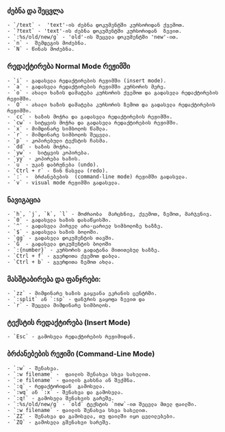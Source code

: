 
### ძებნა და შეცვლა 
    
    - `/text` -  'text'-ის ძებნა დოკუმენტში კურსორიდან ქვემოთ.
    - `?text` - 'text'-ის ძებნა დოკუმენტში კურსორიდან  ზევით.
    - `:%s/old/new/g` - 'old'-ის შეცვლა დოკუმენტში 'new'-ით.
    - `n` -  შემდეგის მოძებნა.
    - `N` - წინას მოძებნა.

### რედაქტირება Normal Mode რეჟიმში
    
    - `i` - გადასვლა რედაქტირების რეჟიმში (insert mode).
    - `a` - გადასვლა რედაქტირების რეჟიმში კურსორის მერე.
    - `o` - ახალი ხაზის დამატება კურსორის ქვემოთ და გადასვლა რედაქტირების რეჟიმში.
    - `O` - ახალი ხაზის დამატება კურსორის ზემოთ და გადასვლა რედაქტირების რეჟიმში.
    - `cc` - ხაზის მოჭრა და გადასვლა რედაქტირების რეჟიმში.
    - `cw` - სიტყვის მოჭრა და გადასვლა რედაქტირების რეჟიმში.
    - `x` - მიმდინარე სიმბოლოს წაშლა.
    - `r` - მიმდინარე სიმბოლოს შეცვლა.
    - `p` - კოპირებული ტექსტის ჩასმა.
    - `dd` - ხაზის მოჭრა.
    - `yw` -  სიტყვის კოპირება.
    - `yy` - კოპირება ხაზის.
    - `u` - უკან დაბრუნება (undo).
    - `Ctrl + r` - წინ წასვლა (redo).
    - `:` -  ბრძანებების  (command-line mode) რეჟიმში გადასვლა.
    - `v` - visual mode რეჟიმში გადასვლა.

### ნავიგაცია

    - `h`, `j`, `k`, `l` - მოძრაობა  მარცხნივ, ქვემოთ, ზემოთ, მარჯვნივ.
    - `0` - გადასვლა ხაზის დასაწყისში.  
    - `^` - გადასვლა პირველ არა-ცარიელ სიმბოლოზე ხაზზე.
    - `$` - გადასვლა ხაზის ბოლოში.
    - `gg` - გადასვლა დოკუმენტის თავში.
    - `G` - გადასვლა დოკუმენტის ბოლოში
    - `:{number}` - კურსორის გადატანა მითითებულ ხაზზე.
    - `Ctrl + f` - გვერდითა ქვემოთ დაბლა.
    - `Ctrl + b` - გვერდითა ზემოთ ახლა.

### მასშტაბირება და ფანჯრები:
    
    - `zz` - მიმდინარე ხაზის გაყვანა ეკრანის ცენტრში.
    - `:split` ან `:sp` - ფანჯრის გაყოფა ზევით და 
    - `r` - შეცვლა მიმდინარე სიმბოლოს. 

### ტექსტის რედაქტირება (Insert Mode)
    
    - `Esc` - გამოსვლა რედაქტირების რეჟიმიდან.

### ბრძანებების რეჟიმი (Command-Line Mode)
    
    - `:w` - შენახვა.
    - `:w filename` -  ფაილის შენახვა სხვა სახელით.
    - `:e filename` - ფაილის გახსნა ან შექმნა.
    - `:q` - რედაქტორიდან  გამოსვლა.
    - `:wq` ან `:x` - შენახვა და გამოსვლა.
    - `:q!` - გამოსვლა შენახვის გარეშე.
    - `:%s/old/new/g` - `old` ტექსტის `new`-ით შეცვლა მთელ ფაილში.
    - `:w filename` - ფაილის შენახვა სხვა სახელით.
    - `ZZ` - შენახვა და გამოსვლა, თუ ფაილში იყო ცვლილებები.
    - `ZQ` - გამოსვლა გშენახვი სარეშე.
